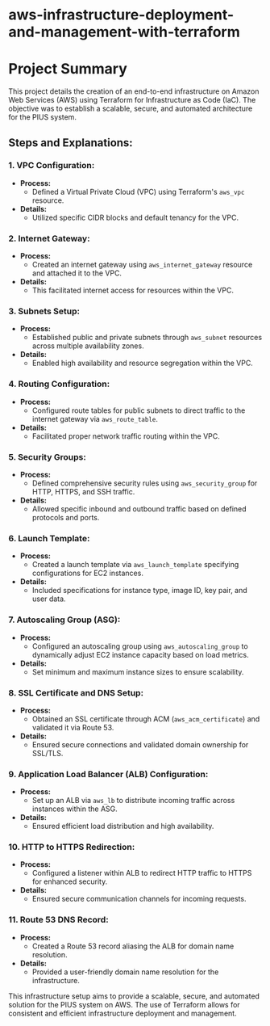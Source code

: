 # aws-infrastructure-deployment-and-management-with-terraform

# Project Summary

This project details the creation of an end-to-end infrastructure on Amazon Web Services (AWS) using Terraform for Infrastructure as Code (IaC). The objective was to establish a scalable, secure, and automated architecture for the PIUS system.

## Steps and Explanations:

### 1. VPC Configuration:
- **Process:** 
  - Defined a Virtual Private Cloud (VPC) using Terraform's `aws_vpc` resource.
- **Details:** 
  - Utilized specific CIDR blocks and default tenancy for the VPC.

### 2. Internet Gateway:
- **Process:** 
  - Created an internet gateway using `aws_internet_gateway` resource and attached it to the VPC.
- **Details:** 
  - This facilitated internet access for resources within the VPC.

### 3. Subnets Setup:
- **Process:** 
  - Established public and private subnets through `aws_subnet` resources across multiple availability zones.
- **Details:** 
  - Enabled high availability and resource segregation within the VPC.

### 4. Routing Configuration:
- **Process:** 
  - Configured route tables for public subnets to direct traffic to the internet gateway via `aws_route_table`.
- **Details:** 
  - Facilitated proper network traffic routing within the VPC.

### 5. Security Groups:
- **Process:** 
  - Defined comprehensive security rules using `aws_security_group` for HTTP, HTTPS, and SSH traffic.
- **Details:** 
  - Allowed specific inbound and outbound traffic based on defined protocols and ports.

### 6. Launch Template:
- **Process:** 
  - Created a launch template via `aws_launch_template` specifying configurations for EC2 instances.
- **Details:** 
  - Included specifications for instance type, image ID, key pair, and user data.

### 7. Autoscaling Group (ASG):
- **Process:** 
  - Configured an autoscaling group using `aws_autoscaling_group` to dynamically adjust EC2 instance capacity based on load metrics.
- **Details:** 
  - Set minimum and maximum instance sizes to ensure scalability.

### 8. SSL Certificate and DNS Setup:
- **Process:** 
  - Obtained an SSL certificate through ACM (`aws_acm_certificate`) and validated it via Route 53.
- **Details:** 
  - Ensured secure connections and validated domain ownership for SSL/TLS.

### 9. Application Load Balancer (ALB) Configuration:
- **Process:** 
  - Set up an ALB via `aws_lb` to distribute incoming traffic across instances within the ASG.
- **Details:** 
  - Ensured efficient load distribution and high availability.

### 10. HTTP to HTTPS Redirection:
- **Process:** 
  - Configured a listener within ALB to redirect HTTP traffic to HTTPS for enhanced security.
- **Details:** 
  - Ensured secure communication channels for incoming requests.

### 11. Route 53 DNS Record:
- **Process:** 
  - Created a Route 53 record aliasing the ALB for domain name resolution.
- **Details:** 
  - Provided a user-friendly domain name resolution for the infrastructure.

This infrastructure setup aims to provide a scalable, secure, and automated solution for the PIUS system on AWS. The use of Terraform allows for consistent and efficient infrastructure deployment and management.